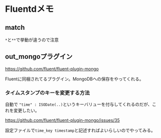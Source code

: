 # Fluentdメモ

## match
`*`と`**`で挙動が違うので注意

## out_mongoプラグイン

https://github.com/fluent/fluent-plugin-mongo

Fluentに同梱されてるプラグイン。MongoDBへの保存をやってくれる。

### タイムスタンプのキーを変更する方法

自動で `"time" : ISODate(..)`というキーバリューを付与してくれるのだが、これを変更したい。

https://github.com/fluent/fluent-plugin-mongo/issues/35

設定ファイルで`time_key timestamp`と記述すればよいらしいのでやってみる。

